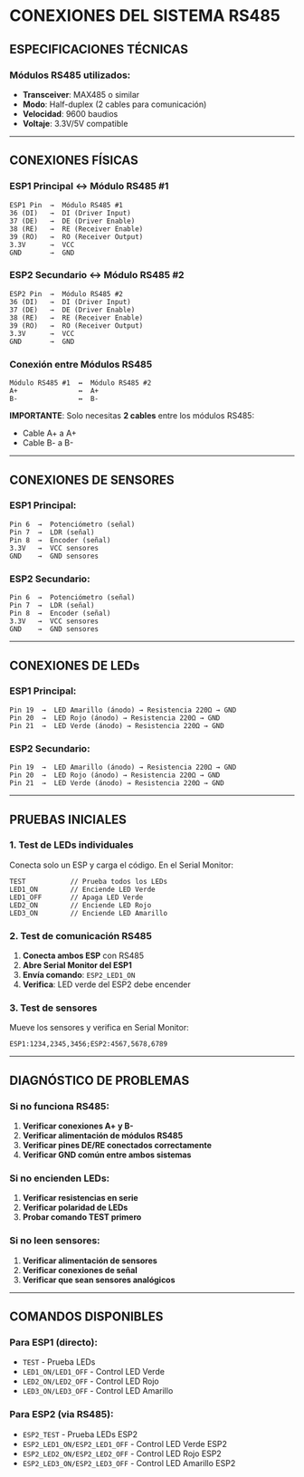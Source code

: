 # CONEXIONES DEL SISTEMA RS485

## ESPECIFICACIONES TÉCNICAS

### Módulos RS485 utilizados:
- **Transceiver**: MAX485 o similar
- **Modo**: Half-duplex (2 cables para comunicación)
- **Velocidad**: 9600 baudios
- **Voltaje**: 3.3V/5V compatible

---

## CONEXIONES FÍSICAS

### ESP1 Principal ↔ Módulo RS485 #1
```
ESP1 Pin  →  Módulo RS485 #1
36 (DI)   →  DI (Driver Input)
37 (DE)   →  DE (Driver Enable)
38 (RE)   →  RE (Receiver Enable) 
39 (RO)   →  RO (Receiver Output)
3.3V      →  VCC
GND       →  GND
```

### ESP2 Secundario ↔ Módulo RS485 #2
```
ESP2 Pin  →  Módulo RS485 #2
36 (DI)   →  DI (Driver Input)
37 (DE)   →  DE (Driver Enable)
38 (RE)   →  RE (Receiver Enable)
39 (RO)   →  RO (Receiver Output)
3.3V      →  VCC
GND       →  GND
```

### Conexión entre Módulos RS485
```
Módulo RS485 #1  ↔  Módulo RS485 #2
A+               ↔  A+
B-               ↔  B-
```

**IMPORTANTE**: Solo necesitas **2 cables** entre los módulos RS485:
- Cable A+ a A+
- Cable B- a B-

---

## CONEXIONES DE SENSORES

### ESP1 Principal:
```
Pin 6  →  Potenciómetro (señal)
Pin 7  →  LDR (señal)
Pin 8  →  Encoder (señal)
3.3V   →  VCC sensores
GND    →  GND sensores
```

### ESP2 Secundario:
```
Pin 6  →  Potenciómetro (señal)
Pin 7  →  LDR (señal)
Pin 8  →  Encoder (señal)
3.3V   →  VCC sensores
GND    →  GND sensores
```

---

## CONEXIONES DE LEDs

### ESP1 Principal:
```
Pin 19  →  LED Amarillo (ánodo) → Resistencia 220Ω → GND
Pin 20  →  LED Rojo (ánodo) → Resistencia 220Ω → GND
Pin 21  →  LED Verde (ánodo) → Resistencia 220Ω → GND
```

### ESP2 Secundario:
```
Pin 19  →  LED Amarillo (ánodo) → Resistencia 220Ω → GND
Pin 20  →  LED Rojo (ánodo) → Resistencia 220Ω → GND
Pin 21  →  LED Verde (ánodo) → Resistencia 220Ω → GND
```

---

## PRUEBAS INICIALES

### 1. Test de LEDs individuales
Conecta solo un ESP y carga el código. En el Serial Monitor:
```
TEST           // Prueba todos los LEDs
LED1_ON        // Enciende LED Verde
LED1_OFF       // Apaga LED Verde
LED2_ON        // Enciende LED Rojo
LED3_ON        // Enciende LED Amarillo
```

### 2. Test de comunicación RS485
1. **Conecta ambos ESP** con RS485
2. **Abre Serial Monitor del ESP1**
3. **Envía comando**: `ESP2_LED1_ON`
4. **Verifica**: LED verde del ESP2 debe encender

### 3. Test de sensores
Mueve los sensores y verifica en Serial Monitor:
```
ESP1:1234,2345,3456;ESP2:4567,5678,6789
```

---

## DIAGNÓSTICO DE PROBLEMAS

### Si no funciona RS485:
1. **Verificar conexiones A+ y B-**
2. **Verificar alimentación de módulos RS485**
3. **Verificar pines DE/RE conectados correctamente**
4. **Verificar GND común entre ambos sistemas**

### Si no encienden LEDs:
1. **Verificar resistencias en serie**
2. **Verificar polaridad de LEDs**
3. **Probar comando TEST primero**

### Si no leen sensores:
1. **Verificar alimentación de sensores**
2. **Verificar conexiones de señal**
3. **Verificar que sean sensores analógicos**

---

## COMANDOS DISPONIBLES

### Para ESP1 (directo):
- `TEST` - Prueba LEDs
- `LED1_ON/LED1_OFF` - Control LED Verde
- `LED2_ON/LED2_OFF` - Control LED Rojo  
- `LED3_ON/LED3_OFF` - Control LED Amarillo

### Para ESP2 (via RS485):
- `ESP2_TEST` - Prueba LEDs ESP2
- `ESP2_LED1_ON/ESP2_LED1_OFF` - Control LED Verde ESP2
- `ESP2_LED2_ON/ESP2_LED2_OFF` - Control LED Rojo ESP2
- `ESP2_LED3_ON/ESP2_LED3_OFF` - Control LED Amarillo ESP2
